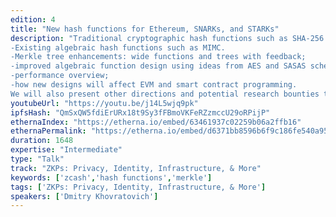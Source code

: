 ```yaml
---
edition: 4
title: "New hash functions for Ethereum, SNARKs, and STARKs"
description: "Traditional cryptographic hash functions such as SHA-256 are well known in the Ethereum community and are well regarded for security and performance. However, they are not quite suited for SNARKs and STARKs as their circuits are too complex and slow in SNARK/STARK-friendly fields. That's why Zcash proofs originally took more than 40 seconds to create. In this talk we present and call for new designs that will make all the SNARK/STARK crypto much faster and thus bring better privacyto Ethereum. In particular, we cover: 
-Existing algebraic hash functions such as MIMC.  
-Merkle tree enhancements: wide functions and trees with feedback;  
-improved algebraic function design using ideas from AES and SASAS schemes.  
-performance overview;  
-how new designs will affect EVM and smart contract programming. 
We will also present other directions and potential research bounties that can be offered to motivate the hash research, crucial for SNARKs, STARKs, and Ethereum."
youtubeUrl: "https://youtu.be/j14L5wjq9pk"
ipfsHash: "QmSxQW5fdiErURx18t9Sy3fFBmoVKFeRZzmccU29oRPijP"
ethernaIndex: "https://etherna.io/embed/63461937c02259b06a2ffb16"
ethernaPermalink: "https://etherna.io/embed/d6371bb8596b6f9c186fe540a956729e0318ca4f98b29e2ca8a9f4196c1d5950"
duration: 1648
expertise: "Intermediate"
type: "Talk"
track: "ZKPs: Privacy, Identity, Infrastructure, & More"
keywords: ['zcash','hash functions','merkle']
tags: ['ZKPs: Privacy, Identity, Infrastructure, & More']
speakers: ['Dmitry Khovratovich']
---
```

